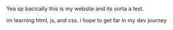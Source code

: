 Yea sp bacically this is my website and its sorta a test.

im learning html, js, and css.
i hope to get far in my dev journey
